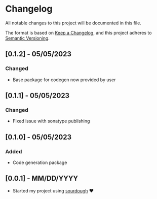 # Changelog
All notable changes to this project will be documented in this file.

The format is based on [Keep a Changelog](https://keepachangelog.com/en/1.0.0/),
and this project adheres to [Semantic Versioning](https://semver.org/spec/v2.0.0.html).

## [0.1.2] - 05/05/2023

### Changed

- Base package for codegen now provided by user

## [0.1.1] - 05/05/2023

### Changed

- Fixed issue with sonatype publishing

## [0.1.0] - 05/05/2023

### Added

- Code generation package

## [0.0.1] - MM/DD/YYYY

- Started my project using [sourdough](https://github.com/bkbnio/sourdough-kt) ❤️
